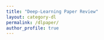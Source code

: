 ```yaml
---
title: "Deep-Learning Paper Review"
layout: category-dl
permalink: /dlpaper/
author_profile: true
---
```

